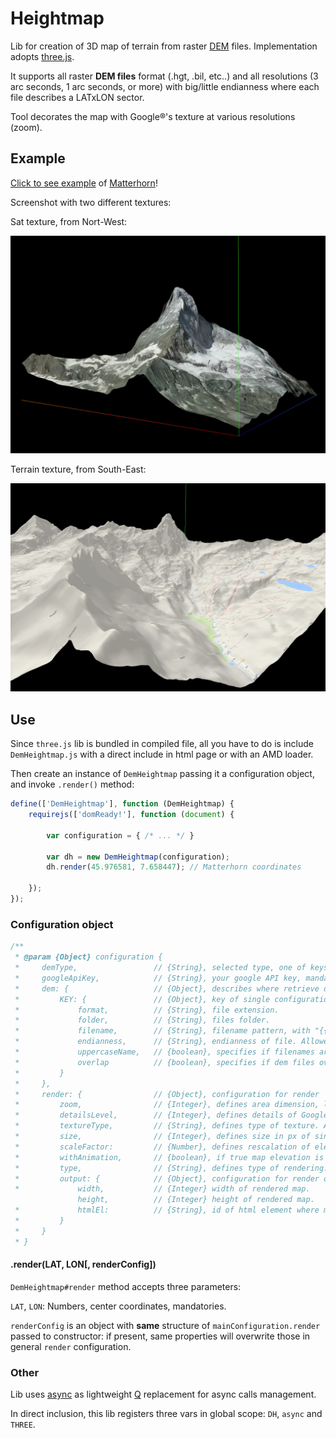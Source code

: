 # Heightmap

Lib for creation of 3D map of terrain from raster [DEM](https://en.wikipedia.org/wiki/Digital_elevation_model) files. Implementation adopts [three.js](https://threejs.org/).

It supports all raster **DEM files** format (.hgt, .bil, etc..) and all resolutions (3 arc seconds, 1 arc seconds, or more) with big/little endianness where each file describes a LATxLON sector.

Tool decorates the map with Google®'s texture at various resolutions (zoom).

## Example

[Click to see example](https://disaverio.github.io/DEM_heightmap/example) of [Matterhorn](https://en.wikipedia.org/wiki/Matterhorn)!

Screenshot with two different textures:

Sat texture, from Nort-West:

![Sat](img/matterhorn_sat.jpg)

Terrain texture, from South-East:

![Terrain](img/matterhorn_terrain.jpg)

## Use

Since `three.js` lib is bundled in compiled file, all you have to do is include `DemHeightmap.js` with a direct include in html page or with an AMD loader.

Then create an instance of `DemHeightmap` passing it a configuration object, and invoke `.render()` method:

```js
define(['DemHeightmap'], function (DemHeightmap) {
    requirejs(['domReady!'], function (document) {
        
        var configuration = { /* ... */ }
        
        var dh = new DemHeightmap(configuration);
        dh.render(45.976581, 7.658447); // Matterhorn coordinates
        
    });
});
```

### Configuration object

```js
/**
 * @param {Object} configuration {
 *     demType,                 // {String}, selected type, one of keys of this.dem object.                                                     // Default: 'hgt'
 *     googleApiKey,            // {String}, your google API key, mandatory if this.render.type == "texture".
 *     dem: {                   // {Object}, describes where retrieve dem files, where each key is a demType. Mandatory.
 *         KEY: {               // {Object}, key of single configuration, referred by this.demType
 *             format,          // {String}, file extension.
 *             folder,          // {String}, files folder.
 *             filename,        // {String}, filename pattern, with "{{NS}}", "{{LAT}}", "{{WE}}", "{{LON}}" as vars: see example.
 *             endianness,      // {String}, endianness of file. Allowed values: "little", "big".
 *             uppercaseName,   // {boolean}, specifies if filenames are in uppercase.
 *             overlap          // {boolean}, specifies if dem files overlap on last row/column (usually they do).
 *         }
 *     },
 *     render: {                // {Object}, configuration for render
 *         zoom,                // {Integer}, defines area dimension, like in Google® map. Allowed values: `11` to `20`.                        // Default: 12
 *         detailsLevel,        // {Integer}, defines details of Google® textures. Allowed values: `0` to `4`.                                  // Default: 0
 *         textureType,         // {String}, defines type of texture. Allowed values: 'terrain', 'satellite', 'roadmap', 'hybrid' from Google®. // Default: 'satellite'
 *         size,                // {Integer}, defines size in px of single texture, from Google®. Max allowed value 640.                        // Default: 512
 *         scaleFactor:         // {Number}, defines rescalation of elevations.                                                                 // Default: 1
 *         withAnimation,       // {boolean}, if true map elevation is animated.                                                                // Default: true
 *         type,                // {String}, defines type of rendering: Allowed values: 'texture', 'grid', 'points'.                            // Default: 'texture'
 *         output: {            // {Object}, configuration for render output
 *             width,           // {Integer} width of rendered map.                                                                             // Default: document.width - 20
               height,          // {Integer} height of rendered map.                                                                            // Default: document.height - 20
 *             htmlEl:          // {String}, id of html element where map will be rendered.                                                     // Default: 'map-container'
 *         }
 *     }
 * }
```

#### .render(LAT, LON[, renderConfig])

`DemHeightmap#render` method accepts three parameters:

`LAT`, `LON`: Numbers, center coordinates, mandatories.

`renderConfig` is an object with **same** structure of `mainConfiguration.render` passed to constructor: if present, same properties will overwrite those in general `render` configuration.

### Other

Lib uses [async](https://github.com/disaverio/async) as lightweight [Q](https://github.com/kriskowal/q) replacement for async calls management.

In direct inclusion, this lib registers three vars in global scope: `DH`, `async` and `THREE`. 
